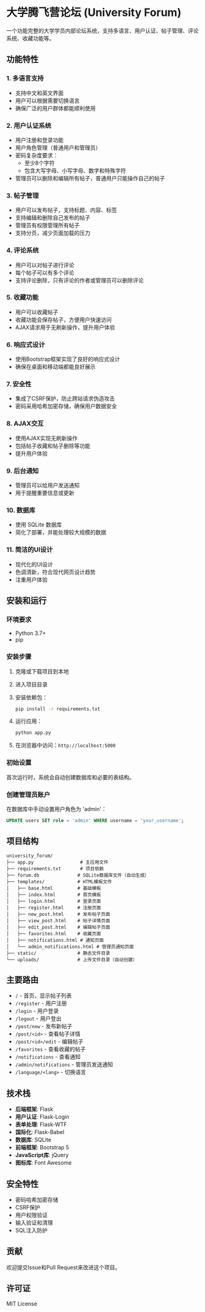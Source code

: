 # 大学腾飞营论坛 (University Forum)

一个功能完整的大学学员内部论坛系统，支持多语言、用户认证、帖子管理、评论系统、收藏功能等。

## 功能特性

### 1. 多语言支持
- 支持中文和英文界面
- 用户可以根据需要切换语言
- 确保广泛的用户群体都能顺利使用

### 2. 用户认证系统
- 用户注册和登录功能
- 用户角色管理（普通用户和管理员）
- 密码复杂度要求：
  - 至少8个字符
  - 包含大写字母、小写字母、数字和特殊字符
- 管理员可以删除和编辑所有帖子，普通用户只能操作自己的帖子

### 3. 帖子管理
- 用户可以发布帖子，支持标题、内容、标签
- 支持编辑和删除自己发布的帖子
- 管理员有权限管理所有帖子
- 支持分页，减少页面加载的压力

### 4. 评论系统
- 用户可以对帖子进行评论
- 每个帖子可以有多个评论
- 支持评论删除，只有评论的作者或管理员可以删除评论

### 5. 收藏功能
- 用户可以收藏帖子
- 收藏功能会保存帖子，方便用户快速访问
- AJAX请求用于无刷新操作，提升用户体验

### 6. 响应式设计
- 使用Bootstrap框架实现了良好的响应式设计
- 确保在桌面和移动端都能良好展示

### 7. 安全性
- 集成了CSRF保护，防止跨站请求伪造攻击
- 密码采用哈希加密存储，确保用户数据安全

### 8. AJAX交互
- 使用AJAX实现无刷新操作
- 包括帖子收藏和帖子删除等功能
- 提升用户体验

### 9. 后台通知
- 管理员可以给用户发送通知
- 用于提醒重要信息或更新

### 10. 数据库
- 使用 SQLite 数据库
- 简化了部署，并能处理较大规模的数据

### 11. 简洁的UI设计
- 现代化的UI设计
- 色调清新，符合现代网页设计趋势
- 注重用户体验

## 安装和运行

### 环境要求
- Python 3.7+
- pip

### 安装步骤

1. 克隆或下载项目到本地
2. 进入项目目录
3. 安装依赖包：
   ```bash
   pip install -r requirements.txt
   ```

4. 运行应用：
   ```bash
   python app.py
   ```

5. 在浏览器中访问：`http://localhost:5000`

### 初始设置

首次运行时，系统会自动创建数据库和必要的表结构。

### 创建管理员账户

在数据库中手动设置用户角色为 'admin'：

```sql
UPDATE users SET role = 'admin' WHERE username = 'your_username';
```

## 项目结构

```
university_forum/
├── app.py                 # 主应用文件
├── requirements.txt       # 项目依赖
├── forum.db              # SQLite数据库文件（自动生成）
├── templates/            # HTML模板文件
│   ├── base.html         # 基础模板
│   ├── index.html        # 首页模板
│   ├── login.html        # 登录页面
│   ├── register.html     # 注册页面
│   ├── new_post.html     # 发布帖子页面
│   ├── view_post.html    # 帖子详情页面
│   ├── edit_post.html    # 编辑帖子页面
│   ├── favorites.html    # 收藏页面
│   ├── notifications.html # 通知页面
│   └── admin_notifications.html # 管理员通知页面
├── static/               # 静态文件目录
└── uploads/              # 上传文件目录（自动创建）
```

## 主要路由

- `/` - 首页，显示帖子列表
- `/register` - 用户注册
- `/login` - 用户登录
- `/logout` - 用户登出
- `/post/new` - 发布新帖子
- `/post/<id>` - 查看帖子详情
- `/post/<id>/edit` - 编辑帖子
- `/favorites` - 查看收藏的帖子
- `/notifications` - 查看通知
- `/admin/notifications` - 管理员发送通知
- `/language/<lang>` - 切换语言

## 技术栈

- **后端框架**: Flask
- **用户认证**: Flask-Login
- **表单处理**: Flask-WTF
- **国际化**: Flask-Babel
- **数据库**: SQLite
- **前端框架**: Bootstrap 5
- **JavaScript库**: jQuery
- **图标库**: Font Awesome

## 安全特性

- 密码哈希加密存储
- CSRF保护
- 用户权限验证
- 输入验证和清理
- SQL注入防护

## 贡献

欢迎提交Issue和Pull Request来改进这个项目。

## 许可证

MIT License 